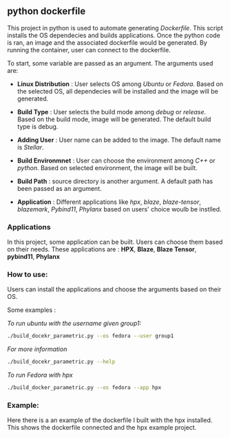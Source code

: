<!-- Copyright (c) 2020 Louisiana State University      -->
<!-- Copyright (c) 2020 karame                          -->

## python dockerfile
This project in python is used to automate generating *Dockerfile*. This script  installs the OS dependecies and builds applications. Once the python code is ran, an image and the associated dockerfile would be generated. By running the container, user can connect to the dockerfile. 

To start, some variable are passed as an argument. The arguments used are: 
* **Linux Distribution** : User selects OS among *Ubuntu* or *Fedora*. Based on the selected OS, all dependecies will be installed and the image will be generated. 

* **Build Type** : User selects the build mode among *debug* or *release*. Based on the build mode, image will be generated. The default build type is debug. 
* **Adding User** : User name can be added to the image. The default name is *Stellar*. 
* **Build Environmnet** : User can choose the environment among *C++* or *python*. Based on selected environment, the image will be built. 
* **Build Path** : source directory is another argument. A default path has been passed as an argument. 
* **Application** : Different applications like *hpx*, *blaze*, *blaze-tensor*, *blazemark*, *Pybind11*, *Phylanx* based on users' choice woulb be instlled. 

### Applications 

In this project, some application can be built. Users can choose them based on their needs. 
These applications are : **HPX**, **Blaze**, **Blaze Tensor**, **pybind11**, **Phylanx**  


### How to use: 
Users can install the applications and choose the arguments based on their OS. 

Some examples : 

*To run ubuntu with the username given group1:*

```sh
./build_docekr_parametric.py --os fedora --user group1
```
*For more information*

```sh
./build_docekr_parametric.py --help 
```

*To run Fedora with hpx*

```sh
./build_docker_parametric.py --os fedora --app hpx
```

### Example: 

Here there is a an example of the dockerfile I built with the hpx installed. This shows the dockerfile connected and the hpx example project. 
